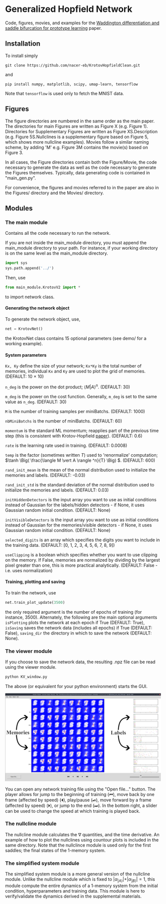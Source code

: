 # Generalized Hopfield Network

Code, figures, movies, and examples for the [Waddington differentiation and saddle bifurcation for prototype learning](https://arxiv.org/) paper. 

## Installation

To install simply

    git clone https://github.com/nacer-eb/KrotovHopfieldClean.git
    
and

    pip install numpy, matplotlib, scipy, umap-learn, tensorflow
    
Note that `tensorflow` is used only to fetch the MNIST data. 

## Figures

The figure directories are numbered in the same order as the main paper. The directories for main Figures are written as Figure X (e.g. Figure 1). 
Directories for Supplementary Figures are written as Figure XS.Description (e.g. Figure 5S.Nullclines is a supplementary figure based on Figure 5, which shows more nullcline examples).
Movies follow a similar naming scheme, by adding 'M' e.g. Figure 3M contains the movie(s) based on Figure 3. 

In all cases, the Figure directories contain both the Figure/Movie, the code necessary to generate the data as well as the code necessary to generate the Figures themselves. Typically, data generating code is contained in "main_gen.py". 

For convenience, the figures and movies referred to in the paper are also in the Figures/ directory and the Movies/ directory.

## Modules

### The main module

Contains all the code necessary to run the network. 

If you are not inside the main_module directory, you must append the main_module directory to your path. For instance, if your working directory is on the same level as the main_module directory.

```python
import sys
sys.path.append('../')
```

Then, use

```python
from main_module.KrotovV2 import *
```

to import network class.

#### Generating the network object

To generate the network object, use,

```python
net = KrotovNet()
```
    
the KrotovNet class contains 15 optional parameters (see demo/ for a working example).

#### System parameters

`Kx, Ky` define the size of your network; `Kx*Ky` is the total number of memories, individual `Kx` and `Ky` are used to plot the grid of memories. (DEFAULT: 10 $\times$ 10)

`n_deg` is the power on the dot product; $\langle M \vert A \rangle ^n$. (DEFAULT: 30)

`m_deg` is the power on the cost function. Generally, `m_deg` is set to the same value as `n_deg`. (DEFAULT: 30)

`M` is the number of training samples per miniBatchs. (DEFAULT: 1000)

`nbMiniBatchs` is the number of miniBatchs. (DEFAULT: 60)

`momentum` is the standard ML momentum; reapplies part of the previous time step (this is consistent with Krotov-Hopfield [paper](https://arxiv.org/abs/1606.01164)). (DEFAULT: 0.6)

`rate` is the learning rate used in training. (DEFAULT: 0.0008)

`temp` is the factor (sometimes written $T$) used to 'renormalize' computation; $\tanh \Big( \frac{\langle M \vert A \rangle ^n}{T} \Big) $. (DEFAULT: 600)

`rand_init_mean` is the mean of the normal distribution used to initialize the memories and labels. (DEFAULT: -0.03)

`rand_init_std` is the standard deviation of the normal distribution used to initialize the memories and labels. (DEFAULT: 0.03)

`initHiddenDetectors` is the input array you want to use as initial conditions instead of Gaussian for the labels/hidden detectors - if None, 
it uses Gaussian random initial condition. (DEFAULT: None)

`initVisibleDetectors` is the input array you want to use as initial conditions instead of Gaussian for the memories/visible detectors - if None, 
it uses Gaussian random initial condition. (DEFAULT: None)

`selected_digits` is an array which specifies the digits you want to include in the training data. (DEFAULT: [0, 1, 2, 3, 4, 5, 6, 7, 8, 9])

`useClipping` is a boolean which specifies whether you want to use clipping on the memory. If False, memories are normalized by dividing by the largest pixel greater than one, this is more practical analytically. (DEFAULT: False - i.e. uses normalization)

#### Training, plotting and saving

To train the network, use 

```python
net.train_plot_update(3500)
```

the only required argument is the number of epochs of training (for instance, 3500). Alternately, the following are the main optional arguments `isPlotting` plots the network at each epoch if True (DEFAULT: True), `isSaving` saves the network data (includes all epochs) if True (DEFAULT: False), `saving_dir` the directory in which to save the network (DEFAULT: None).


### The viewer module

If you choose to save the network data, the resulting .npz file can be read using the viewer module. 

```bash
python KV_window.py
```

The above (or equivalent for your python environment) starts the GUI. 

![Screenshot of view_module](viewer_module/Screenshot.png)

You can open any network training file using the "Open file..." button. The player allows for jump to the beginning of training (⏮), move back by one frame (affected by speed) (⏴), play/pause (⏯), move forward by a frame (affected by speed) (⏵), or jump to the end (⏭). In the bottom right, a slider can be used to change the speed at which training is played back.

### The nullcline module

The nullcline module calculates the $\nabla$ quantities, and the time derivative. An example of how to plot the nullclines using countour plots is included in the same directory. Note that the nullclince module is used only for the first saddles; the final states of the 1-memory system. 

### The simplified system module

The simplified system module is a more general version of the nullcline module. Unlike the nullcline module which is fixed to $\vert \alpha_{ \vert A \rangle } \vert + \vert \alpha_{\vert B \rangle} \vert = 1$, this module compute the entire dynamics of a 1-memory system from the initial condition, hyperparameters and training data. This module is here to verify/validate the dynamics derived in the supplemental materials.


